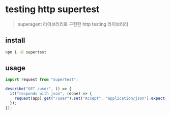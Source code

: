 # testing http supertest

> superagent 라이브러리로 구현한 http testing 라이브러리

## install

```sh
npm i -D supertest
```

## usage

```js
import request from "supertest";

describe("GET /user", () => {
  it("responds with json", (done) => {
    request(app).get("/user").set("Accept", "application/json").expect("Content-Type", /json/).expect(200, done);
  });
});
```
